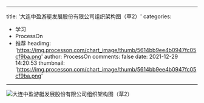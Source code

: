
---
title: '大连中盈游艇发展股份有限公司组织架构图（草2）'
categories: 
 - 学习
 - ProcessOn
 - 推荐
headimg: 'https://img.processon.com/chart_image/thumb/5614bb9ee4b0947fc05cf9ba.png'
author: ProcessOn
comments: false
date: 2021-12-29 14:20:53
thumbnail: 'https://img.processon.com/chart_image/thumb/5614bb9ee4b0947fc05cf9ba.png'
---

<div>   
<img class="thumb" alt="大连中盈游艇发展股份有限公司组织架构图（草2）" src="https://img.processon.com/chart_image/thumb/5614bb9ee4b0947fc05cf9ba.png" referrerpolicy="no-referrer">
<p></p>  
</div>
            